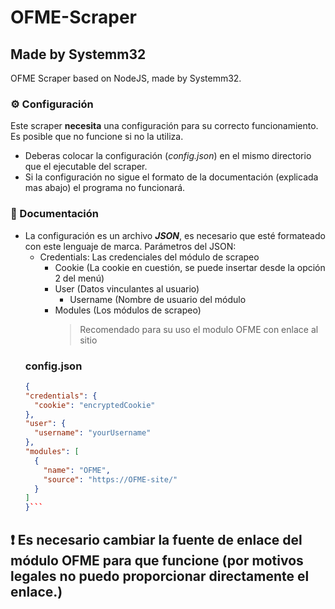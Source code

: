 # OFME-Scraper
## Made by Systemm32
OFME Scraper based on NodeJS, made by Systemm32.

### ⚙ Configuración
Este scraper **necesita** una configuración para su correcto funcionamiento.
Es posible que no funcione si no la utiliza.
- Deberas colocar la configuración (_config.json_) en el mismo directorio que el ejecutable del scraper.
- Si la configuración no sigue el formato de la documentación (explicada mas abajo) el programa no funcionará.
### 📃 Documentación
- La configuración es un archivo **_JSON_**, es necesario que esté formateado con este lenguaje de marca.
    Parámetros del JSON:
  - Credentials: Las credenciales del módulo de scrapeo
      - Cookie (La cookie en cuestión, se puede insertar desde la opción 2 del menú)
      - User (Datos vinculantes al usuario)
          - Username (Nombre de usuario del módulo
      - Modules (Los módulos de scrapeo)
        > Recomendado para su uso el modulo OFME con enlace al sitio
  ### config.json
  ```json
  {
  "credentials": {
    "cookie": "encryptedCookie"
  },
  "user": {
    "username": "yourUsername"
  },
  "modules": [
    {
      "name": "OFME",
      "source": "https://OFME-site/"
    }
  ]
  }```
## ❗ **Es necesario cambiar la fuente de enlace del módulo OFME para que funcione** (por motivos legales no puedo proporcionar directamente el enlace.)
